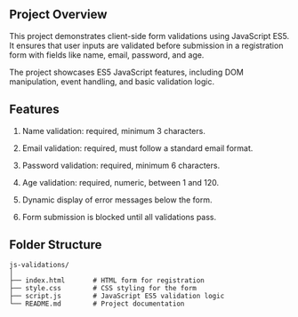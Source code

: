 ## Project Overview

This project demonstrates client-side form validations using JavaScript ES5. It ensures that user inputs are validated before submission in a registration form with fields like name, email, password, and age.

The project showcases ES5 JavaScript features, including DOM manipulation, event handling, and basic validation logic.

## Features

1. Name validation: required, minimum 3 characters.

2. Email validation: required, must follow a standard email format.

3. Password validation: required, minimum 6 characters.

4. Age validation: required, numeric, between 1 and 120.

5. Dynamic display of error messages below the form.

6. Form submission is blocked until all validations pass.

## Folder Structure
```
js-validations/
│
├── index.html       # HTML form for registration
├── style.css        # CSS styling for the form
├── script.js        # JavaScript ES5 validation logic
└── README.md        # Project documentation
```